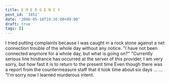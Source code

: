 ```yaml
---
title: E M E R G E N C Y
post_id: '3451'
date: '2006-05-10T19:26:00+09:00'
draft: true
tags: []
---
```


I tried putting complaints because I was caught in a rock stone against a net connection trouble of the whole day without any notice. "I have not been connected anymore for a whole day, but what is going on?" "Currently serious line hindrance has occurred at the server of this provider, I am very sorry, but how fast it is to return to the present time Even though there was a report from the countermeasure staff that it took time about six days ... ... "I'm sorry now I learned murderous intent.
